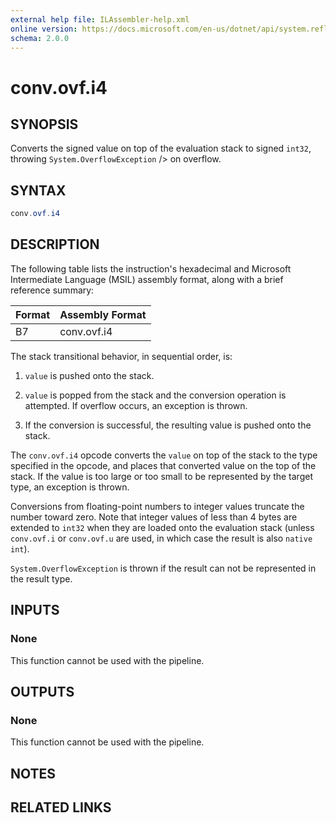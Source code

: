 ```yaml
---
external help file: ILAssembler-help.xml
online version: https://docs.microsoft.com/en-us/dotnet/api/system.reflection.emit.opcodes.conv_ovf_i4
schema: 2.0.0
---
```


# conv.ovf.i4

## SYNOPSIS

Converts the signed value on top of the evaluation stack to signed `int32`, throwing `System.OverflowException` /> on overflow.

## SYNTAX

```powershell
conv.ovf.i4
```

## DESCRIPTION

The following table lists the instruction's hexadecimal and Microsoft Intermediate Language (MSIL) assembly format, along with a brief reference summary:

| Format | Assembly Format |
| ------ | --------------- |
| B7     | conv.ovf.i4     |

 The stack transitional behavior, in sequential order, is:

1.  `value` is pushed onto the stack.

2.  `value` is popped from the stack and the conversion operation is attempted. If overflow occurs, an exception is thrown.

3.  If the conversion is successful, the resulting value is pushed onto the stack.

 The `conv.ovf.i4` opcode converts the `value` on top of the stack to the type specified in the opcode, and places that converted value on the top of the stack. If the value is too large or too small to be represented by the target type, an exception is thrown.

 Conversions from floating-point numbers to integer values truncate the number toward zero. Note that integer values of less than 4 bytes are extended to `int32` when they are loaded onto the evaluation stack (unless `conv.ovf.i` or `conv.ovf.u` are used, in which case the result is also `native int`).

 `System.OverflowException` is thrown if the result can not be represented in the result type.

## INPUTS

### None

This function cannot be used with the pipeline.

## OUTPUTS

### None

This function cannot be used with the pipeline.

## NOTES

## RELATED LINKS
